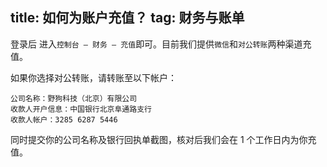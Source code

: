 title: 如何为账户充值？
tag: 财务与账单
---
登录后 进入`控制台 — 财务 — 充值`即可。目前我们提供`微信`和`对公转账`两种渠道充值。

如果你选择对公转账，请转账至以下帐户：

```
公司名称：野狗科技（北京）有限公司
收款人开户信息：中国银行北京阜通路支行
收款人帐户：3285 6287 5446
```

同时提交你的公司名称及银行回执单截图，核对后我们会在 1 个工作日内为你充值。






